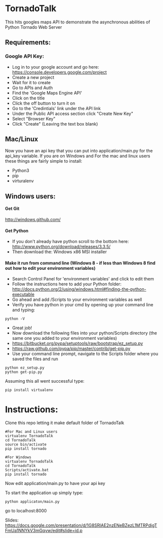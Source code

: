 TornadoTalk
===========

This hits googles maps API to demonstrate the asynchronous abilities of Python Tornado Web Server


## Requirements:

### Google API Key:

* Log in to your google account and go here: https://console.developers.google.com/project
* Create a new project
* Wait for it to create
* Go to APIs and Auth
* Find the 'Google Maps Engine API'
* Click on the title
* Click the off button to turn it on
* Go to the 'Credintials' link under the API link
* Under the Public API access section click "Create New Key"
* Select "Browser Key"
* Click "Create" (Leaving the text box blank)

## Mac/Linux
Now you have an api key that you can put into application/main.py for the api_key variable. If you are on Windows and For the mac and linux users these things are fairly simple to install:

* Python3
* pip
* virturalenv

## Windows users:

#### Get Git
http://windows.github.com/

#### Get Python
* If you don't already have python scroll to the bottom here: http://www.python.org/download/releases/3.3.5/ 
* Then download the: Windows x86 MSI installer

#### Make it run from command line (Windows 8 - if less than Windows 8 find out how to edit your environment variables)
* Search Control Panel for 'environment variables' and click to edit them
* Follow the instructions here to add your Python folder: http://docs.python.org/2/using/windows.html#finding-the-python-executable
* Go ahead and add <your python folder>/Scripts to your environment variables as well
* Verify you have python in your cmd by opening up your command line and typing:

``` 
python -V
```

* Great job!
* Now download the following files into your python/Scripts directory (the same one you added to your environment variables)
* https://bitbucket.org/pypa/setuptools/raw/bootstrap/ez_setup.py
* https://raw.github.com/pypa/pip/master/contrib/get-pip.py
* Use your command line prompt, navigate to the Scripts folder where you saved the files and run 

```
python ez_setup.py
python get-pip.py
```
 
Assuming this all went successful type:

```
pip install virtualenv
```

# Instructions:

Clone this repo letting it make default folder of  TornadoTalk

```
#For Mac and Linux users
virtualenv TornadoTalk
cd TornadoTalk
source bin/activate
pip install tornado
```

```
#For Windows
virtualenv TornadoTalk
cd TornadoTalk
Scripts/activate.bat
pip install tornado
```

Now edit application/main.py to have your api key

To start the application up simply type: 

```
python applicaton/main.py
```

go to localhost:8000

Slides: https://docs.google.com/presentation/d/1G8SRlAE2nzENeBZezL1MTRPdigTFmUa1NNYkV3mGqvw/edit#slide=id.p


